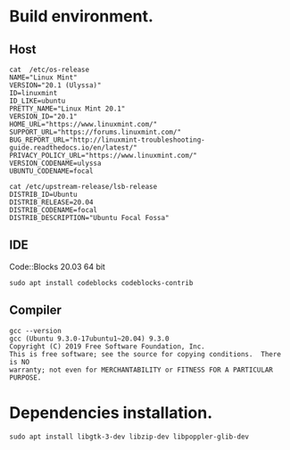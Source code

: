 # Build environment.

## Host

```console
cat  /etc/os-release
NAME="Linux Mint"
VERSION="20.1 (Ulyssa)"
ID=linuxmint
ID_LIKE=ubuntu
PRETTY_NAME="Linux Mint 20.1"
VERSION_ID="20.1"
HOME_URL="https://www.linuxmint.com/"
SUPPORT_URL="https://forums.linuxmint.com/"
BUG_REPORT_URL="http://linuxmint-troubleshooting-guide.readthedocs.io/en/latest/"
PRIVACY_POLICY_URL="https://www.linuxmint.com/"
VERSION_CODENAME=ulyssa
UBUNTU_CODENAME=focal
```

```console
cat /etc/upstream-release/lsb-release 
DISTRIB_ID=Ubuntu
DISTRIB_RELEASE=20.04
DISTRIB_CODENAME=focal
DISTRIB_DESCRIPTION="Ubuntu Focal Fossa"
```
## IDE

Code::Blocks 20.03 64 bit
```console
sudo apt install codeblocks codeblocks-contrib
```

## Compiler

```console
gcc --version
gcc (Ubuntu 9.3.0-17ubuntu1~20.04) 9.3.0
Copyright (C) 2019 Free Software Foundation, Inc.
This is free software; see the source for copying conditions.  There is NO
warranty; not even for MERCHANTABILITY or FITNESS FOR A PARTICULAR PURPOSE.
```

# Dependencies installation.

```console
sudo apt install libgtk-3-dev libzip-dev libpoppler-glib-dev
```
